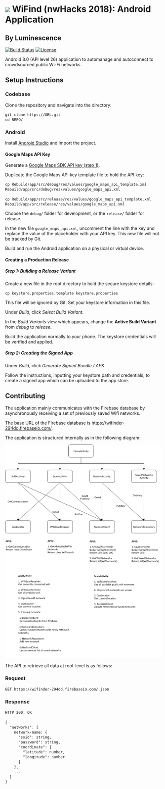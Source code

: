 # <img src="./img/logo.png" width="40"> WiFind (nwHacks 2018): Android Application

## By Luminescence

[![Build Status](https://travis-ci.org/nwHacks2018/Android-App.svg?branch=master)](https://travis-ci.org/nwHacks2018/Android-App)
[![License](https://img.shields.io/github/license/mashape/apistatus.svg)](https://github.com/nwHacks2018/Android-App/blob/master/LICENSE)

Android 8.0 (API level 26) application to automanage and autoconnect to crowdsourced public Wi-Fi networks.

## Setup Instructions

### Codebase

Clone the repository and navigate into the directory:
```shell
git clone https://URL.git
cd REPO/
```

### Android

Install [Android Studio](https://developer.android.com/studio/) and import the project.

#### Google Maps API Key

Generate a [Google Maps SDK API key (step 1)](https://developers.google.com/maps/documentation/android-sdk/get-api-key).

Duplicate the Google Maps API key template file to hold the API key:
```shell
cp Rebuild/app/src/debug/res/values/google_maps_api_template.xml Rebuild/app/src/debug/res/values/google_maps_api.xml

cp Rebuild/app/src/release/res/values/google_maps_api_template.xml Rebuild/app/src/release/res/values/google_maps_api.xml
```

Choose the `debug/` folder for development, or the `release/` folder for release.

In the new file `google_maps_api.xml`, uncomment the line with the key and replace the value of the placeholder with your API key. This new file will not be tracked by Git.

Build and run the Android application on a physical or virtual device.

#### Creating a Production Release

##### Step 1: Building a Release Variant

Create a new file in the root directory to hold the secure keystore details:
```shell
cp keystore.properties.template keystore.properties
```

This file will be ignored by Git. Set your keystore information in this file.

Under _Build_, click _Select Build Variant_.

In the _Build Variants_ view which appears, change the **Active Build Variant** from _debug_ to _release_.

Build the application normally to your phone. The keystore credentials will be verified and applied.

##### Step 2: Creating the Signed App

Under _Build_, click _Generate Signed Bundle / APK_.

Follow the instructions, inputting your keystore path and credentials, to create a signed app which can be uploaded to the app store.


## Contributing

The application mainly communicates with the Firebase database by asynchronously receiving a set of previously saved Wifi networks.

The base URL of the Firebase database is https://wifinder-294dd.firebaseio.com/.

The application is structured internally as in the following diagram:

[![App architecture diagram](readme-img/app-architecture.png)](https://drive.google.com/file/d/1PlWda-9x2nInU085GL3i_-j5ovSJSfQ5)

The API to retrieve all data at root-level is as follows:

### Request

```
GET https://wifinder-294dd.firebaseio.com/.json
```

### Response
```
HTTP 200: OK

{
  "networks": [
    network-name: {
      "ssid": string,
      "password": string,
      "coordinate": {
        "latitude": number,
        "longitude": number
      }
    },
    ...
  ]
}
```
